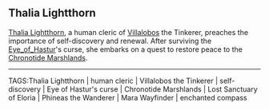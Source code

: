 ## Thalia Lightthorn

[Thalia Lightthorn](../People/Thalia_Lightthorn.md), a human cleric of [Villalobos](../People/Villalobos.md) the Tinkerer, preaches the importance of self-discovery and renewal. After surviving the [Eye_of_Hastur](../Places/Eye_of_Hastur.md)'s curse, she embarks on a quest to restore peace to the [Chronotide Marshlands](../Places/Chronotide_Marshlands.md). 


---

TAGS:Thalia Lightthorn | human cleric | Villalobos the Tinkerer | self-discovery | Eye of Hastur's curse | Chronotide Marshlands | Lost Sanctuary of Eloria | Phineas the Wanderer | Mara Wayfinder | enchanted compass

